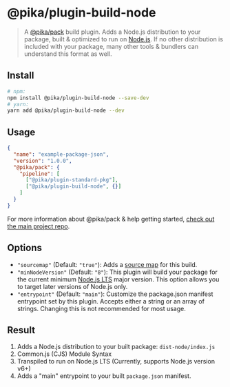 # @pika/plugin-build-node

> A [@pika/pack](https://github.com/pikapkg/pack) build plugin.
> Adds a Node.js distribution to your package, built & optimized to run on [Node.js](https://nodejs.org/). If no other distribution is included with your package, many other tools & bundlers can understand this format as well.


## Install

```sh
# npm:
npm install @pika/plugin-build-node --save-dev
# yarn:
yarn add @pika/plugin-build-node --dev
```


## Usage

```json
{
  "name": "example-package-json",
  "version": "1.0.0",
  "@pika/pack": {
    "pipeline": [
      ["@pika/plugin-standard-pkg"],
      ["@pika/plugin-build-node", {}]
    ]
  }
}
```

For more information about @pika/pack & help getting started, [check out the main project repo](https://github.com/pikapkg/pack).


## Options

- `"sourcemap"` (Default: `"true"`): Adds a [source map](https://www.html5rocks.com/en/tutorials/developertools/sourcemaps/) for this build.
- `"minNodeVersion"` (Default: `"8"`): This plugin will build your package for the current minimum [Node.js LTS](https://github.com/nodejs/Release) major version. This option allows you to target later versions of Node.js only.
- `"entrypoint"` (Default: `"main"`): Customize the package.json manifest entrypoint set by this plugin. Accepts either a string or an array of strings. Changing this is not recommended for most usage.


## Result

1. Adds a Node.js distribution to your built package: `dist-node/index.js`
  1. Common.js (CJS) Module Syntax
  1. Transpiled to run on Node.js LTS (Currently, supports Node.js version v6+)
1. Adds a "main" entrypoint to your built `package.json` manifest.

